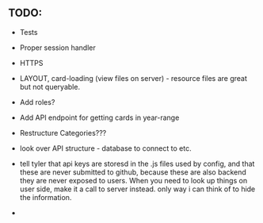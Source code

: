 TODO:
-----

 - Tests
 - Proper session handler
 - HTTPS
 - LAYOUT, card-loading (view files on server) - resource files are great but not queryable.
 - Add roles?
 - Add API endpoint for getting cards in year-range
 - Restructure Categories???
 - look over API structure - database to connect to etc.
 
 - tell tyler that api keys are storesd in the .js files used by config, and that these are never submitted to github, because these are also backend they are never exposed to users. When you need to look up things on user side, make it a call to server instead. only way i can think of to hide the information.

- 